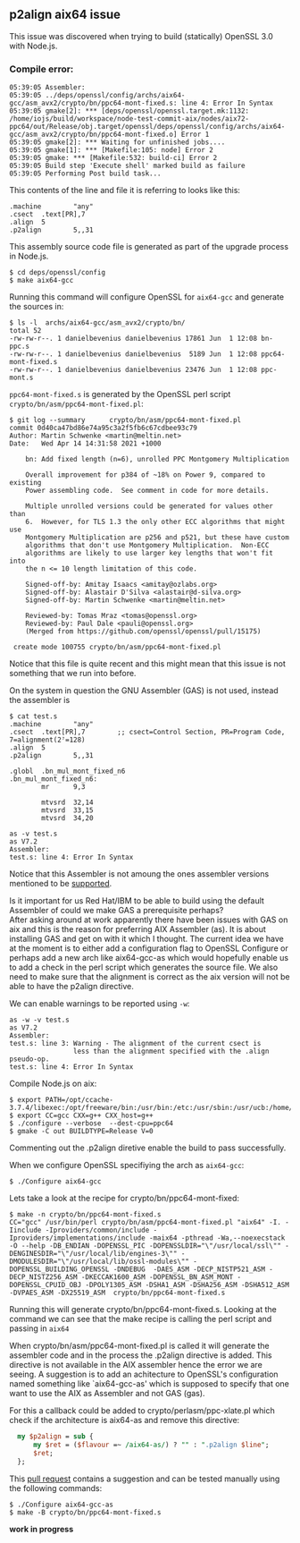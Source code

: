 ## p2align aix64 issue
This issue was discovered when trying to build (statically) OpenSSL 3.0 with
Node.js. 

### Compile error:
```console
05:39:05 Assembler:
05:39:05 ../deps/openssl/config/archs/aix64-gcc/asm_avx2/crypto/bn/ppc64-mont-fixed.s: line 4: Error In Syntax 
05:39:05 gmake[2]: *** [deps/openssl/openssl.target.mk:1132: /home/iojs/build/workspace/node-test-commit-aix/nodes/aix72-ppc64/out/Release/obj.target/openssl/deps/openssl/config/archs/aix64-gcc/asm_avx2/crypto/bn/ppc64-mont-fixed.o] Error 1
05:39:05 gmake[2]: *** Waiting for unfinished jobs....
05:39:05 gmake[1]: *** [Makefile:105: node] Error 2
05:39:05 gmake: *** [Makefile:532: build-ci] Error 2
05:39:05 Build step 'Execute shell' marked build as failure
05:39:05 Performing Post build task...
```

This contents of the line and file it is referring to looks like this:
```assembly
.machine        "any"                                                           
.csect  .text[PR],7                                                                
.align  5                                                                          
.p2align        5,,31
```

This assembly source code file is generated as part of the upgrade process
in Node.js.
```console
$ cd deps/openssl/config
$ make aix64-gcc
```
Running this command will configure OpenSSL for `aix64-gcc` and generate the
sources in:
```console
$ ls -l  archs/aix64-gcc/asm_avx2/crypto/bn/
total 52
-rw-rw-r--. 1 danielbevenius danielbevenius 17861 Jun  1 12:08 bn-ppc.s
-rw-rw-r--. 1 danielbevenius danielbevenius  5189 Jun  1 12:08 ppc64-mont-fixed.s
-rw-rw-r--. 1 danielbevenius danielbevenius 23476 Jun  1 12:08 ppc-mont.s
```
`ppc64-mont-fixed.s` is generated by the OpenSSL perl script
`crypto/bn/asm/ppc64-mont-fixed.pl`:
```console
$ git log --summary      crypto/bn/asm/ppc64-mont-fixed.pl
commit 0d40ca47bd86e74a95c3a2f5fb6c67cdbee93c79
Author: Martin Schwenke <martin@meltin.net>
Date:   Wed Apr 14 14:31:58 2021 +1000

    bn: Add fixed length (n=6), unrolled PPC Montgomery Multiplication
    
    Overall improvement for p384 of ~18% on Power 9, compared to existing
    Power assembling code.  See comment in code for more details.
    
    Multiple unrolled versions could be generated for values other than
    6.  However, for TLS 1.3 the only other ECC algorithms that might use
    Montgomery Multiplication are p256 and p521, but these have custom
    algorithms that don't use Montgomery Multiplication.  Non-ECC
    algorithms are likely to use larger key lengths that won't fit into
    the n <= 10 length limitation of this code.
    
    Signed-off-by: Amitay Isaacs <amitay@ozlabs.org>
    Signed-off-by: Alastair D'Silva <alastair@d-silva.org>
    Signed-off-by: Martin Schwenke <martin@meltin.net>
    
    Reviewed-by: Tomas Mraz <tomas@openssl.org>
    Reviewed-by: Paul Dale <pauli@openssl.org>
    (Merged from https://github.com/openssl/openssl/pull/15175)

 create mode 100755 crypto/bn/asm/ppc64-mont-fixed.pl
```
Notice that this file is quite recent and this might mean that this issue is
not something that we run into before.

On the system in question the GNU Assembler (GAS) is not used, instead the
assembler is 

```assembly
$ cat test.s
.machine        "any"                                                           
.csect  .text[PR],7        ;; csect=Control Section, PR=Program Code, 7=alignment(2⁷=128)
.align  5                                                                       
.p2align        5,,31                                                           
                                                                                
.globl  .bn_mul_mont_fixed_n6                                                   
.bn_mul_mont_fixed_n6:
        mr      9,3                                                             
                                                                                
        mtvsrd  32,14                                                           
        mtvsrd  33,15                                                           
        mtvsrd  34,20   
```
```console
as -v test.s
as V7.2
Assembler:
test.s: line 4: Error In Syntax 
```
Notice that this Assembler is not amoung the ones assembler versions mentioned
to be [supported](https://github.com/openssl/openssl/blob/master/INSTALL.md#notes-on-assembler-modules-compilation).

Is it important for us Red Hat/IBM to be able to build using the default
Assembler of could we make GAS a prerequisite perhaps?  
After asking around at work apparently there have been issues with GAS on aix
and this is the reason for preferring AIX Assembler (as). It is about installing
GAS and get on with it which I thought. The current idea we have at the moment
is to either add a configuration flag to OpenSSL Configure or perhaps add a
new arch like aix64-gcc-as which would hopefully enable us to add a check in
the perl script which generates the source file. We also need to make sure that
the alignment is correct as the aix version will not be able to have the
p2align directive.

We can enable warnings to be reported using `-w`:
```console
as -w -v test.s
as V7.2
Assembler:
test.s: line 3: Warning - The alignment of the current csect is
                less than the alignment specified with the .align pseudo-op.
test.s: line 4: Error In Syntax 
```

Compile Node.js on aix:
```console
$ export PATH=/opt/ccache-3.7.4/libexec:/opt/freeware/bin:/usr/bin:/etc:/usr/sbin:/usr/ucb:/home/iojs/bin:/usr/bin/X11:/sbin:.
$ export CC=gcc CXX=g++ CXX_host=g++
$ ./configure --verbose  --dest-cpu=ppc64
$ gmake -C out BUILDTYPE=Release V=0
```
Commenting out the .p2align diretive enable the build to pass successfully.

When we configure OpenSSL specifiying the arch as `aix64-gcc`:
```console
$ ./Configure aix64-gcc
```
Lets take a look at the recipe for crypto/bn/ppc64-mont-fixed:
```console
$ make -n crypto/bn/ppc64-mont-fixed.s
CC="gcc" /usr/bin/perl crypto/bn/asm/ppc64-mont-fixed.pl "aix64" -I. -Iinclude -Iproviders/common/include -Iproviders/implementations/include -maix64 -pthread -Wa,--noexecstack -O --help -DB_ENDIAN -DOPENSSL_PIC -DOPENSSLDIR="\"/usr/local/ssl\"" -DENGINESDIR="\"/usr/local/lib/engines-3\"" -DMODULESDIR="\"/usr/local/lib/ossl-modules\"" -DOPENSSL_BUILDING_OPENSSL -DNDEBUG  -DAES_ASM -DECP_NISTP521_ASM -DECP_NISTZ256_ASM -DKECCAK1600_ASM -DOPENSSL_BN_ASM_MONT -DOPENSSL_CPUID_OBJ -DPOLY1305_ASM -DSHA1_ASM -DSHA256_ASM -DSHA512_ASM -DVPAES_ASM -DX25519_ASM  crypto/bn/ppc64-mont-fixed.s
```
Running this will generate crypto/bn/ppc64-mont-fixed.s.
Looking at the command we can see that the make recipe is calling the perl
script and passing in `aix64`

When crypto/bn/asm/ppc64-mont-fixed.pl is called it will generate the assembler
code and in the process the .p2align directive is added. This directive is
not available in the AIX assembler hence the error we are seeing. A suggestion
is to add an achitecture to OpenSSL's configuration named something like
`aix64-gcc-as' which is supposed to specify that one want to use the AIX
as Assembler and not GAS (gas).

For this a callback could be added to crypto/perlasm/ppc-xlate.pl which check
if the architecture is aix64-as and remove this directive:
```perl
  my $p2align = sub {                                                             
      my $ret = ($flavour =~ /aix64-as/) ? "" : ".p2align $line";                 
      $ret;                                                                       
  }; 
```
This [pull request](https://github.com/openssl/openssl/pull/15638) contains a
suggestion and can be tested manually using the following commands:
```console
$ ./Configure aix64-gcc-as
$ make -B crypto/bn/ppc64-mont-fixed.s
```

__work in progress__
